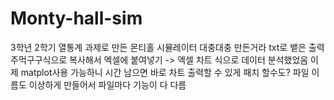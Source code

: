 # Monty-hall-sim
3학년 2학기 열통계 과제로 만든 몬티홀 시뮬레이터
대충대충 만든거라 txt로 뱉은 출력 주먹구구식으로 복사해서 엑셀에 붙여넣기 -> 엑셀 차트 식으로 데이터 분석했었음
이제 matplot사용 가능하니 시간 남으면 바로 차트 출력할 수 있게 패치 할수도?
파일 이름도 이상하게 만들어서 파일마다 기능이 다 다름
